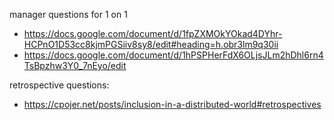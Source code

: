 
manager questions for 1 on 1
- https://docs.google.com/document/d/1fpZXMOkYOkad4DYhr-HCPnO1D53cc8kjmPGSiiv8sy8/edit#heading=h.obr3lm9q30ii
- https://docs.google.com/document/d/1hPSPHerFdX6OLjsJLm2hDhl6rn4TsBpzhw3Y0_7nEyo/edit


retrospective questions:
- https://cpojer.net/posts/inclusion-in-a-distributed-world#retrospectives
